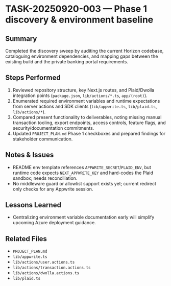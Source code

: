 # TASK-20250920-003 — Phase 1 discovery & environment baseline

## Summary
Completed the discovery sweep by auditing the current Horizon codebase, cataloguing environment dependencies, and mapping gaps between the existing build and the private banking portal requirements.

## Steps Performed
1. Reviewed repository structure, key Next.js routes, and Plaid/Dwolla integration points (`package.json`, `lib/actions/*.ts`, `app/(root)`).
2. Enumerated required environment variables and runtime expectations from server actions and SDK clients (`lib/appwrite.ts`, `lib/plaid.ts`, `lib/actions/*`).
3. Compared present functionality to deliverables, noting missing manual transaction tooling, export endpoints, access controls, feature flags, and security/documentation commitments.
4. Updated `PROJECT_PLAN.md` Phase 1 checkboxes and prepared findings for stakeholder communication.

## Notes & Issues
- README env template references `APPWRITE_SECRET`/`PLAID_ENV`, but runtime code expects `NEXT_APPWRITE_KEY` and hard-codes the Plaid sandbox; needs reconciliation.
- No middleware guard or allowlist support exists yet; current redirect only checks for any Appwrite session.

## Lessons Learned
- Centralizing environment variable documentation early will simplify upcoming Azure deployment guidance.

## Related Files
- `PROJECT_PLAN.md`
- `lib/appwrite.ts`
- `lib/actions/user.actions.ts`
- `lib/actions/transaction.actions.ts`
- `lib/actions/dwolla.actions.ts`
- `lib/plaid.ts`
